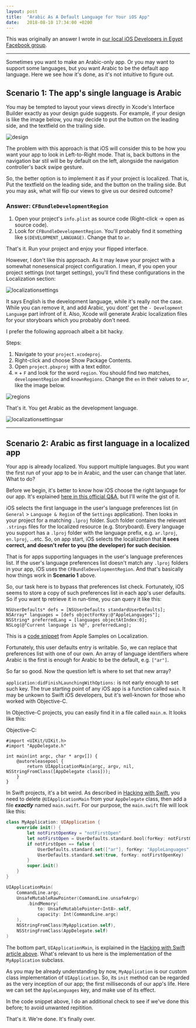 ```yaml
---
layout: post
title:  "Arabic As A Default Language for Your iOS App"
date:   2018-08-10 17:34:00 +0200
---
```


This was originally an answer I wrote in [our local iOS Developers in Egypt Facebook group](https://web.facebook.com/groups/356582147768070).

---
Sometimes you want to make an Arabic-only app. Or you may want to support some languages, but you want Arabic to be the default app language. Here we see how it's done, as it's not intuitive to figure out.

## Scenario 1: The app's single language is Arabic

You may be tempted to layout your views directly in Xcode's Interface Builder exactly as your design guide suggests. For example, if your design is like the image below, you may decide to put the button on the leading side, and the textfield on the trailing side.

![design]({{site.url}}/assets/design.png)

The problem with this approach is that iOS will consider this to be how you want your app to look in Left-to-Right mode. That is, back buttons in the navigation bar stil will be by default on the left, alongside the navigation controller's back swipe gesture. 

So, the better option is to implement it as if your project is localized. That is, Put the textfield on the leading side, and the button on the trailing side. But you may ask, what will flip our views to give us our desired outcome?

### Answer: `CFBundleDevelopmentRegion`

1. Open your project's `info.plist` as source code (Right-click -> open as source code).
2. Look for `CFBundleDevelopmentRegion`. You'll probably find it something like `$(DEVELOPMENT_LANGUAGE)`. Change that to `ar`.

That's it. Run your project and enjoy your flipped interface.

However, I don't like this approach. As it may leave your project with a somewhat nonesensical project configuration. I mean, if you open your project settings (not target settings), you'll find these configurations in the Localization section:

![localizationsettings]({{site.url}}/assets/localizationsettings.png)

It says English is the development language, while it's really not the case. While you can remove it, and add Arabic, you dont' get the `- Development Language` part infront of it. Also, Xcode will generate Arabic localization files for your storyboars which you probably don't need.

I prefer the following approach albeit a bit hacky.

Steps:

1. Navigate to your `project.xcodeproj`.
2. Right-click and choose Show Package Contents.
3. Open `project.pbxproj` with a text editor.
4. `⌘` + `F` and look for the word `region`. You should find two matches, `developmentRegion` and `knownRegions`. Change the `en` in their values to `ar`, like the image below.

![regions]({{site.url}}/assets/regions.png)

That's it. You get Arabic as the development language.

![localizationsettingsar]({{site.url}}/assets/localizationsettingsar.png)

---

## Scenario 2: Arabic as first language in a localized app

Your app is already localized. You support multiple languages. But you want the first run of your app to be in Arabic, and the user can change that later. What to do?

Before we begin, it's better to know how iOS choose the right language for our app. It's explained [here in this official Q&A](https://developer.apple.com/library/archive/qa/qa1828/_index.html), but I'll write the gist of it.

iOS selects the first language in the user's language preferences list (in `General` > `Language & Region` of the `Settings` application). Then looks in your project for a matching `.lproj` folder. Such folder contains the relevant `.strings` files for the localized resource (e.g. Storyboard). Every language you support has a `.lproj` folder with the language prefix, e.g. `ar.lproj`, `en.lproj`, ...etc. So, on app start, iOS selects the localization that **it sees correct, and doesn't refer to you (the developer) for such decision**. 

That is for apps supporting languages in the user's language preferences list. If the user's language preferences list doesn't match any `.lproj` folders in your app, iOS uses the `CFBundleDevelopmentRegion`. And that's basically how things work in **Scenario 1** above.

So, our task here is to bypass that preferences list check. Fortunately, iOS seems to store a copy of such preferences list in each app's user defaults. So if you want tp retrieve it in run-time, you can query it like this:

```objc
NSUserDefaults* defs = [NSUserDefaults standardUserDefaults];
NSArray* languages = [defs objectForKey:@"AppleLanguages"];
NSString* preferredLang = [languages objectAtIndex:0];
NSLog(@"Current language is %@", preferredLang);
```

This is a [code snippet](https://developer.apple.com/library/archive/samplecode/InternationalMountains/Listings/InternationalMountains_DetailViewController_m.html) from Apple Samples on Localization.

Fortunately, this user defaults entry is writable. So, we can replace that preferences list with one of our own. An array of language identifiers where Arabic is the first is enough for Arabic to be the default, e.g. `["ar"]`.

So far so good. Now the question left is where to set that new array?

`application:didFinishLaunchingWithOptions:` is not early enough to set such key. The true starting point of any iOS app is a function called `main`. It may be unkown to Swift iOS developers, but it's well-known for those who worked with Objective-C.

In Objective-C projects, you can easily find it in a file called `main.m`. It looks like this:

Objective-C:
```objc
#import <UIKit/UIKit.h>
#import "AppDelegate.h"

int main(int argc, char * argv[]) {
    @autoreleasepool {
        return UIApplicationMain(argc, argv, nil, NSStringFromClass([AppDelegate class]));
    }
}
```

In Swift projects, it's a bit weird. As described in [Hacking with Swift](https://www.hackingwithswift.com/example-code/uikit/how-to-subclass-uiapplication-using-uiapplicationmain), you need to delete `@UIApplicationMain` from your `AppDelegate`  class, then add a file **_exactly_** named `main.swift`. For our purpose, the `main.swift` file will look like this:

```swift
class MyApplication: UIApplication {
    override init() {
        let notFirstOpenKey = "notFirstOpen"
        let notFirstOpen = UserDefaults.standard.bool(forKey: notFirstOpenKey)
        if notFirstOpen == false {
            UserDefaults.standard.set(["ar"], forKey: "AppleLanguages")
            UserDefaults.standard.set(true, forKey: notFirstOpenKey)
        }
        super.init()
    }
}

UIApplicationMain(
    CommandLine.argc,
    UnsafeMutableRawPointer(CommandLine.unsafeArgv)
        .bindMemory(
            to: UnsafeMutablePointer<Int8>.self,
            capacity: Int(CommandLine.argc)
    ),
    NSStringFromClass(MyApplication.self),
    NSStringFromClass(AppDelegate.self)
)
```

The bottom part, `UIApplicationMain`, is explained in the [Hacking with Swift article above](https://www.hackingwithswift.com/example-code/uikit/how-to-subclass-uiapplication-using-uiapplicationmain). What's relevant to us here is the implementation of the `MyApplication` subclass.

As you may be already understanding by now, `MyApplication` is our custom class implementation of `UIApplication`. So, its `init` method can be regarded as the very inception of our app; the first milliseconds of our app's life. Here we can set the `AppleLanguages` key, and make use of its effect.

In the code snippet above, I do an additional check to see if we've done this before; to avoid unwanted repitition.

That's it. We're done. It's finally over.